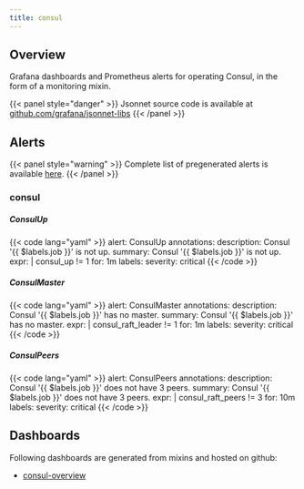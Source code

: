 ```yaml
---
title: consul
---
```


## Overview

Grafana dashboards and Prometheus alerts for operating Consul, in the form of a monitoring mixin.

{{< panel style="danger" >}}
Jsonnet source code is available at [github.com/grafana/jsonnet-libs](https://github.com/grafana/jsonnet-libs/tree/master/consul-mixin)
{{< /panel >}}

## Alerts

{{< panel style="warning" >}}
Complete list of pregenerated alerts is available [here](https://github.com/monitoring-mixins/website/blob/master/assets/consul/alerts.yaml).
{{< /panel >}}

### consul

##### ConsulUp

{{< code lang="yaml" >}}
alert: ConsulUp
annotations:
  description: Consul '{{ $labels.job }}' is not up.
  summary: Consul '{{ $labels.job }}' is not up.
expr: |
  consul_up != 1
for: 1m
labels:
  severity: critical
{{< /code >}}
 
##### ConsulMaster

{{< code lang="yaml" >}}
alert: ConsulMaster
annotations:
  description: Consul '{{ $labels.job }}' has no master.
  summary: Consul '{{ $labels.job }}' has no master.
expr: |
  consul_raft_leader != 1
for: 1m
labels:
  severity: critical
{{< /code >}}
 
##### ConsulPeers

{{< code lang="yaml" >}}
alert: ConsulPeers
annotations:
  description: Consul '{{ $labels.job }}' does not have 3 peers.
  summary: Consul '{{ $labels.job }}' does not have 3 peers.
expr: |
  consul_raft_peers != 3
for: 10m
labels:
  severity: critical
{{< /code >}}
 
## Dashboards
Following dashboards are generated from mixins and hosted on github:


- [consul-overview](https://github.com/monitoring-mixins/website/blob/master/assets/consul/dashboards/consul-overview.json)
